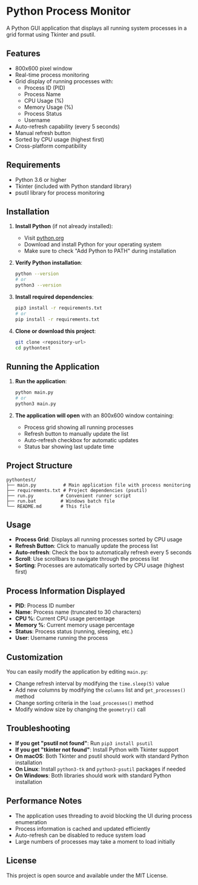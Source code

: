 # Python Process Monitor

A Python GUI application that displays all running system processes in a grid format using Tkinter and psutil.

## Features

- 800x600 pixel window
- Real-time process monitoring
- Grid display of running processes with:
  - Process ID (PID)
  - Process Name
  - CPU Usage (%)
  - Memory Usage (%)
  - Process Status
  - Username
- Auto-refresh capability (every 5 seconds)
- Manual refresh button
- Sorted by CPU usage (highest first)
- Cross-platform compatibility

## Requirements

- Python 3.6 or higher
- Tkinter (included with Python standard library)
- psutil library for process monitoring

## Installation

1. **Install Python** (if not already installed):
   - Visit [python.org](https://www.python.org/downloads/)
   - Download and install Python for your operating system
   - Make sure to check "Add Python to PATH" during installation

2. **Verify Python installation**:
   ```bash
   python --version
   # or
   python3 --version
   ```

3. **Install required dependencies**:
   ```bash
   pip3 install -r requirements.txt
   # or
   pip install -r requirements.txt
   ```

4. **Clone or download this project**:
   ```bash
   git clone <repository-url>
   cd pythontest
   ```

## Running the Application

1. **Run the application**:
   ```bash
   python main.py
   # or
   python3 main.py
   ```

2. **The application will open** with an 800x600 window containing:
   - Process grid showing all running processes
   - Refresh button to manually update the list
   - Auto-refresh checkbox for automatic updates
   - Status bar showing last update time

## Project Structure

```
pythontest/
├── main.py          # Main application file with process monitoring
├── requirements.txt # Project dependencies (psutil)
├── run.py          # Convenient runner script
├── run.bat         # Windows batch file
└── README.md       # This file
```

## Usage

- **Process Grid**: Displays all running processes sorted by CPU usage
- **Refresh Button**: Click to manually update the process list
- **Auto-refresh**: Check the box to automatically refresh every 5 seconds
- **Scroll**: Use scrollbars to navigate through the process list
- **Sorting**: Processes are automatically sorted by CPU usage (highest first)

## Process Information Displayed

- **PID**: Process ID number
- **Name**: Process name (truncated to 30 characters)
- **CPU %**: Current CPU usage percentage
- **Memory %**: Current memory usage percentage
- **Status**: Process status (running, sleeping, etc.)
- **User**: Username running the process

## Customization

You can easily modify the application by editing `main.py`:
- Change refresh interval by modifying the `time.sleep(5)` value
- Add new columns by modifying the `columns` list and `get_processes()` method
- Change sorting criteria in the `load_processes()` method
- Modify window size by changing the `geometry()` call

## Troubleshooting

- **If you get "psutil not found"**: Run `pip3 install psutil`
- **If you get "tkinter not found"**: Install Python with Tkinter support
- **On macOS**: Both Tkinter and psutil should work with standard Python installation
- **On Linux**: Install `python3-tk` and `python3-psutil` packages if needed
- **On Windows**: Both libraries should work with standard Python installation

## Performance Notes

- The application uses threading to avoid blocking the UI during process enumeration
- Process information is cached and updated efficiently
- Auto-refresh can be disabled to reduce system load
- Large numbers of processes may take a moment to load initially

## License

This project is open source and available under the MIT License. 